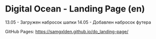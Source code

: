 # Digital Ocean - Landing Page (en)
13.05 - Загружен набросок шапки
14.05 - Добавлен набросок футера

GitHub Pages: https://samgxlden.github.io/do_landing-page/
